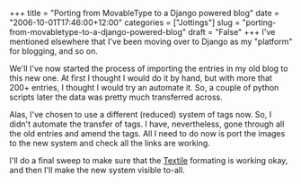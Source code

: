 +++
title = "Porting from MovableType to a Django powered blog"
date = "2006-10-01T17:46:00+12:00"
categories = ["Jottings"]
slug = "porting-from-movabletype-to-a-django-powered-blog"
draft = "False"
+++
I've mentioned elsewhere that I've been moving over to Django as my "platform"
for blogging, and so on.

We'll I've now started the process of importing the entries in my old blog to
this new one. At first I thought I would do it by hand, but with more that 200+
entries, I thought I would try an automate it. So, a couple of python scripts
later the data was pretty much transferred across.

Alas, I've chosen to use a different (reduced) system of tags now.  So, I
didn't automate the transfer of tags. I have, nevertheless, gone through all
the old entries and amend the tags. All I need to do now is port the images to
the new system and check all the links are working.

I'll do a final sweep to make sure that the
[Textile](https://bradchoate.com/mt/docs/mtmanual_textile2.html) formating is
working okay, and then I'll make the new system visible to-all.

